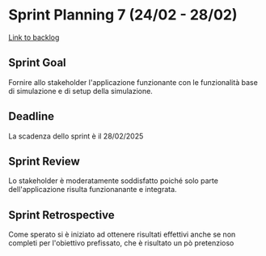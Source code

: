 # Sprint Planning 7 (24/02 - 28/02)

[Link to backlog](./backlogs/7-backlog)

## Sprint Goal
Fornire allo stakeholder l'applicazione funzionante con le funzionalità base di simulazione e di setup della simulazione.

## Deadline
La scadenza dello sprint è il 28/02/2025

## Sprint Review
Lo stakeholder è moderatamente soddisfatto poiché solo parte dell'applicazione risulta funzionanante e integrata.

## Sprint Retrospective
Come sperato si è iniziato ad ottenere risultati effettivi anche se non completi per l'obiettivo prefissato, che è risultato un pò pretenzioso